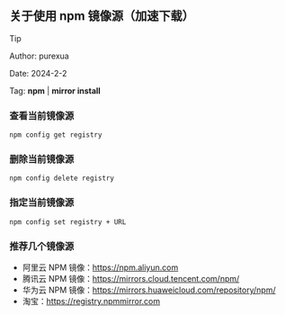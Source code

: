 ## 关于使用 npm 镜像源（加速下载）

> [!TIP]
>
> Author: purexua
>
> Date: 2024-2-2
>
> Tag: **npm** | **mirror install** 

### 查看当前镜像源

`npm config get registry`

### 删除当前镜像源

`npm config delete registry`

### 指定当前镜像源

`npm config set registry + URL `

### 推荐几个镜像源

- 阿里云 NPM 镜像：https://npm.aliyun.com
- 腾讯云 NPM 镜像：https://mirrors.cloud.tencent.com/npm/
- 华为云 NPM 镜像：https://mirrors.huaweicloud.com/repository/npm/
- 淘宝：https://registry.npmmirror.com

